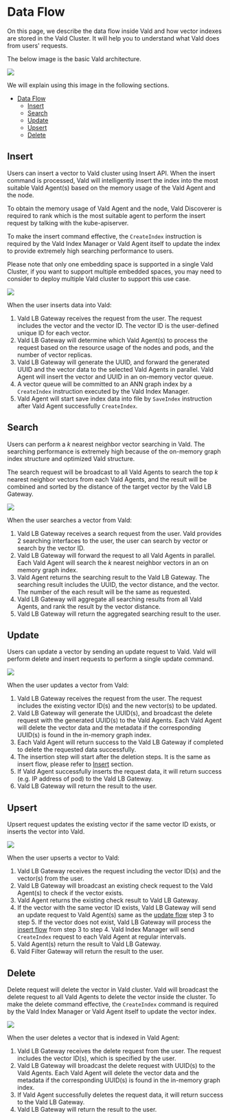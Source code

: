 # Data Flow

On this page, we describe the data flow inside Vald and how vector indexes are stored in the Vald Cluster.
It will help you to understand what Vald does from users' requests.

The below image is the basic Vald architecture.

<img src="../../assets/docs/overview/vald_basic_architecture.svg" />

We will explain using this image in the following sections.

- [Data Flow](#data-flow)
  - [Insert](#insert)
  - [Search](#search)
  - [Update](#update)
  - [Upsert](#upsert)
  - [Delete](#delete)

## Insert

Users can insert a vector to Vald cluster using Insert API. When the insert command is processed, Vald will intelligently insert the index into the most suitable Vald Agent(s) based on the memory usage of the Vald Agent and the node.

To obtain the memory usage of Vald Agent and the node, Vald Discoverer is required to rank which is the most suitable agent to perform the insert request by talking with the kube-apiserver.

To make the insert command effective, the `CreateIndex` instruction is required by the Vald Index Manager or Vald Agent itself to update the index to provide extremely high searching performance to users.

Please note that only one embedding space is supported in a single Vald Cluster, if you want to support multiple embedded spaces, you may need to consider to deploy multiple Vald cluster to support this use case.

<img src="../../assets/docs/overview/insert_flow.svg" />

When the user inserts data into Vald:

1. Vald LB Gateway receives the request from the user. The request includes the vector and the vector ID. The vector ID is the user-defined unique ID for each vector.
2. Vald LB Gateway will determine which Vald Agent(s) to process the request based on the resource usage of the nodes and pods, and the number of vector replicas.
3. Vald LB Gateway will generate the UUID, and forward the generated UUID and the vector data to the selected Vald Agents in parallel. Vald Agent will insert the vector and UUID in an on-memory vector queue.
4. A vector queue will be committed to an ANN graph index by a `CreateIndex` instruction executed by the Vald Index Manager.
5. Vald Agent will start save index data into file by `SaveIndex` instruction after Vald Agent successfully `CreateIndex`.

## Search

Users can perform a _k_ nearest neighbor vector searching in Vald. The searching performance is extremely high because of the on-memory graph index structure and optimized Vald structure.

The search request will be broadcast to all Vald Agents to search the top _k_ nearest neighbor vectors from each Vald Agents, and the result will be combined and sorted by the distance of the target vector by the Vald LB Gateway.

<img src="../../assets/docs/overview/search_flow.svg" />

When the user searches a vector from Vald:

1. Vald LB Gateway receives a search request from the user. Vald provides 2 searching interfaces to the user, the user can search by vector or search by the vector ID.
2. Vald LB Gateway will forward the request to all Vald Agents in parallel. Each Vald Agent will search the _k_ nearest neighbor vectors in an on memory graph index.
3. Vald Agent returns the searching result to the Vald LB Gateway. The searching result includes the UUID, the vector distance, and the vector. The number of the each result will be the same as requested.
4. Vald LB Gateway will aggregate all searching results from all Vald Agents, and rank the result by the vector distance.
5. Vald LB Gateway will return the aggregated searching result to the user.

## Update

Users can update a vector by sending an update request to Vald. Vald will perform delete and insert requests to perform a single update command.

<img src="../../assets/docs/overview/update_flow.svg" />

When the user updates a vector from Vald:

1. Vald LB Gateway receives the request from the user. The request includes the existing vector ID(s) and the new vector(s) to be updated.
2. Vald LB Gateway will generate the UUID(s), and broadcast the delete request with the generated UUID(s) to the Vald Agents. Each Vald Agent will delete the vector data and the metadata if the corresponding UUID(s) is found in the in-memory graph index.
3. Each Vald Agent will return success to the Vald LB Gateway if completed to delete the requested data successfully.
4. The insertion step will start after the deletion steps. It is the same as insert flow, please refer to [Insert](#insert) section.
5. If Vald Agent successfully inserts the request data, it will return success (e.g. IP address of pod) to the Vald LB Gateway.
6. Vald LB Gateway will return the result to the user.

## Upsert

Upsert request updates the existing vector if the same vector ID exists, or inserts the vector into Vald.

<img src="../../assets/docs/overview/upsert_flow.svg" />

When the user upserts a vector to Vald:

1. Vald LB Gateway receives the request including the vector ID(s) and the vector(s) from the user.
2. Vald LB Gateway will broadcast an existing check request to the Vald Agent(s) to check if the vector exists.
3. Vald Agent returns the existing check result to Vald LB Gateway.
4. If the vector with the same vector ID exists, Vald LB Gateway will send an update request to Vald Agent(s) same as the [update flow](#update) step 3 to step 5. If the vector does not exist, Vald LB Gateway will process the [insert flow](#insert) from step 3 to step 4. Vald Index Manager will send `CreateIndex` request to each Vald Agent at regular intervals.
5. Vald Agent(s) return the result to Vald LB Gateway.
6. Vald Filter Gateway will return the result to the user.

## Delete

Delete request will delete the vector in Vald cluster. Vald will broadcast the delete request to all Vald Agents to delete the vector inside the cluster. To make the delete command effective, the `CreateIndex` command is required by the Vald Index Manager or Vald Agent itself to update the vector index.

<img src="../../assets/docs/overview/delete_flow.svg" />

When the user deletes a vector that is indexed in Vald Agent:

1. Vald LB Gateway receives the delete request from the user. The request includes the vector ID(s), which is specified by the user.
2. Vald LB Gateway will broadcast the delete request with UUID(s) to the Vald Agents. Each Vald Agent will delete the vector data and the metadata if the corresponding UUID(s) is found in the in-memory graph index.
3. If Vald Agent successfully deletes the request data, it will return success to the Vald LB Gateway.
4. Vald LB Gateway will return the result to the user.
